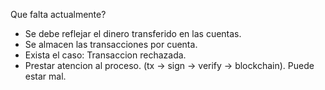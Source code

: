 Que falta actualmente?
- Se debe reflejar el dinero transferido en las cuentas.
- Se almacen las transacciones por cuenta.
- Exista el caso: Transaccion rechazada.
- Prestar atencion al proceso. (tx -> sign -> verify -> blockchain). Puede estar mal.